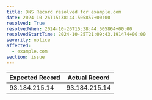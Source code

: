 ```yaml
---
title: DNS Record resolved for example.com
date: 2024-10-26T15:38:44.505857+00:00
resolved: True
resolvedWhen: 2024-10-26T15:38:44.505864+00:00
resolvedStartTime: 2024-10-25T21:09:43.191474+00:00
severity: notice
affected:
  - example.com
section: issue
---
```


| Expected Record  | Actual Record  |
|------------------|----------------|
| 93.184.215.14 | 93.184.215.14 |
